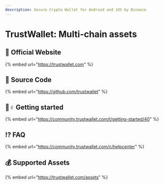 ```yaml
---
description: Secure Crypto Wallet for Android and iOS by Binance
---
```


# TrustWallet: Multi-chain assets

## 🚀 Official Website

{% embed url="https://trustwallet.com" %}

## 📑 Source Code

{% embed url="https://github.com/trustwallet" %}

## 🧙♀ Getting started

{% embed url="https://community.trustwallet.com/t/getting-started/40" %}

## ⁉ FAQ

{% embed url="https://community.trustwallet.com/c/helpcenter" %}

## 💰 Supported Assets

{% embed url="https://trustwallet.com/assets" %}

